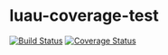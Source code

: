 # luau-coverage-test

[![Build Status](https://github.com/zeux/luau-coverage-test/actions/workflows/test.yml/badge.svg)](https://github.com/zeux/luau-coverage-test/actions/workflows/test.yml)
[![Coverage Status](https://coveralls.io/repos/github/zeux/luau-coverage-test/badge.svg?branch=main)](https://coveralls.io/github/zeux/luau-coverage-test?branch=main)

